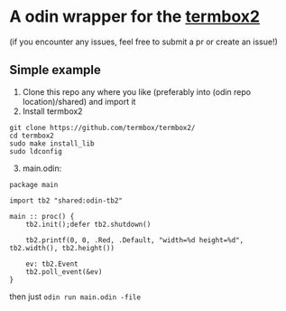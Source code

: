 # A odin wrapper for the [termbox2](https://github.com/termbox/termbox2/)
(if you encounter any issues, feel free to submit a pr or create an issue!)
## Simple example
1. Clone this repo any where you like (preferably into (odin repo location)/shared) and import it
2. Install termbox2
```
git clone https://github.com/termbox/termbox2/
cd termbox2
sudo make install_lib
sudo ldconfig
```
3. main.odin:
```odin
package main

import tb2 "shared:odin-tb2"

main :: proc() {
	tb2.init();defer tb2.shutdown()

	tb2.printf(0, 0, .Red, .Default, "width=%d height=%d", tb2.width(), tb2.height())

	ev: tb2.Event
	tb2.poll_event(&ev)
}
```
then just `odin run main.odin -file`
